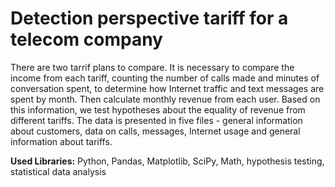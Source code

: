 # Detection perspective tariff for a telecom company
There are two tarrif plans to compare. It is necessary to compare the income from each tariff, counting the number of calls made and minutes of conversation spent, to determine how Internet traffic and text messages are spent by month. Then calculate monthly revenue from each user. 
Based on this information, we test hypotheses about the equality of revenue from different tariffs.
The data is presented in five files - general information about customers, data on calls, messages, Internet usage and general information about tariffs. 

**Used Libraries:**
Python, Pandas, Matplotlib, SciPy, Math, hypothesis testing, statistical data analysis
